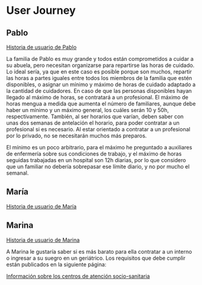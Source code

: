 # User Journey

## Pablo
[Historia de usuario de Pablo](https://github.com/shvtwp/DePendiente/blob/Objetivo-1/docs/HUs.md#hu1-problema-con-los-horarios)

La familia de Pablo es muy grande y todos están comprometidos a cuidar a su abuela, pero necesitan organizarse para repartirse las horas de cuidado. 
Lo ideal sería, ya que en este caso es posible porque son muchos, repartir las horas a partes iguales entre todos los miembros de la familia que estén disponibles,
o asignar un mínimo y máximo de horas de cuidado adaptado a la cantidad de cuidadores. En caso de que las personas disponibles hayan llegado al máximo de horas,
se contratará a un profesional. El máximo de horas mengua a medida que aumenta el número de familiares, aunque debe haber un mínimo y un máximo general, los cuáles
serán 10 y 50h, respectivamente. También, al ser horarios que varían, deben saber con unas dos semanas de antelación el horario, para poder contratar a un profesional
si es necesario. Al estar orientado a contratar a un profesional por lo privado, no se necesitarán muchos más preparos.

El mínimo es un poco arbitrario, para el máximo he preguntado a auxiliares de enfermería sobre sus condiciones de trabajo, y el máximo de horas seguidas trabajadas
en un hospital son 12h diarias, por lo que considero que un familiar no debería sobrepasar ese límite diario, y no por mucho el semanal.

## María
[Historia de usuario de María](https://github.com/shvtwp/DePendiente/blob/Objetivo-1/docs/HUs.md#hu2-asignaciones-prioritarias)


## Marina
[Historia de usuario de Marina](https://github.com/shvtwp/DePendiente/blob/Objetivo-1/docs/HUs.md#hu3-nos-estamos-planteando-un-centro-de-atenci%C3%B3n)

A Marina le gustaría saber si es más barato para ella contratar a un interno o ingresar a su suegro en un geriátrico. Los requisitos que debe cumplir están publicados
en la siguiente página:

[Información sobre los centros de atención socio-sanitaria](https://administracion.gob.es/pag_Home/Tu-espacio-europeo/derechos-obligaciones/ciudadanos/asistencia-sanitaria/centros-atencion-sociosanitaria.html#-2caf6ede2660)
